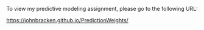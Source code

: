 To view my predictive modeling assignment, please go to the following URL:

https://johnbracken.github.io/PredictionWeights/
